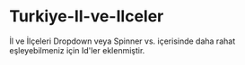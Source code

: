# Turkiye-Il-ve-Ilceler

İl ve İlçeleri Dropdown veya Spinner vs. içerisinde daha rahat eşleyebilmeniz için Id'ler eklenmiştir.
